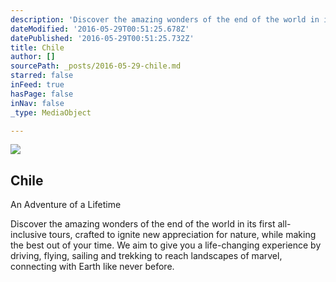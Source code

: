 ```yaml
---
description: 'Discover the amazing wonders of the end of the world in its first all-inclusive tours, crafted to ignite new appreciation for nature, while making the best out of your time. We aim to give you a life-changing experience by driving, flying, sailing and trekking to reach landscapes of marvel, connecting with Earth like never before.'
dateModified: '2016-05-29T00:51:25.678Z'
datePublished: '2016-05-29T00:51:25.732Z'
title: Chile
author: []
sourcePath: _posts/2016-05-29-chile.md
starred: false
inFeed: true
hasPage: false
inNav: false
_type: MediaObject

---
```

<article style=""><img src="https://the-grid-user-content.s3-us-west-2.amazonaws.com/0f6d1022-b6b6-4f0f-9339-97f361da6f9c.jpg" /><h1>Chile</h1><p>An Adventure of a Lifetime</p></article>

Discover the amazing wonders of the end of the world in its first all-inclusive tours, crafted to ignite new appreciation for nature, while making the best out of your time. We aim to give you a life-changing experience by driving, flying, sailing and trekking to reach landscapes of marvel, connecting with Earth like never before.